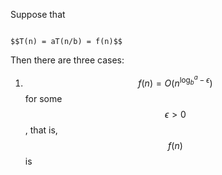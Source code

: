 Suppose that 

                                                                        $$T(n) = aT(n/b) = f(n)$$

Then there are three cases:

1. $$f(n) = O(n^{\log_b^a-\epsilon})$$  for some $$\epsilon > 0$$, that is, $$f(n)$$ is 



